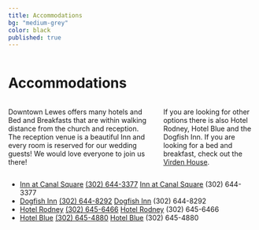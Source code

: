 ```yaml
---
title: Accommodations
bg: "medium-grey"
color: black
published: true
---
```

<div class="row">
    
  <div class="small-12 large-12 columns hotel">
    <h1>Accommodations</h1>
  </div>

  <div class="small-12 large-5 large-offset-1 columns">
    <p>Downtown Lewes offers many hotels and Bed and Breakfasts that are within walking distance from
     the church and reception. The reception venue is a beautiful Inn and every room is reserved for our 
     wedding guests!  We would love everyone to join us there!</p>
     <p>If you are looking for other options there 
     is also Hotel Rodney, Hotel Blue and the Dogfish Inn.  If you are looking for a bed and breakfast, 
     check out the <a href="http://www.virdenhouse.com/" target="_blank">Virden House</a>.</p>
  </div>
  <div class="small-12 large-4 end columns hotel">
    <ul>
      <li>
        <span class="small-12 hide-for-medium-up">
          <a href="http://www.theinnatcanalsquare.com/" target="_blank">Inn at Canal Square</a> 
          <a href="tel:3026443377">(302) 644-3377</a>          
        </span>
        <span class="large-12 hide-for-small">
          <a href="http://www.theinnatcanalsquare.com/" target="_blank">Inn at Canal Square</a> (302) 644-3377
        </span>
      </li>
      <li>
        <span class="small-12 hide-for-medium-up">
          <a href="http://www.dogfishinn.com/" target="_blank">Dogfish Inn</a>
          <a href="tel:3026448292">(302) 644-8292</a>
        </span>
        <span class="large-12 hide-for-small">
          <a href="http://www.dogfishinn.com/" target="_blank">Dogfish Inn</a> (302) 644-8292
        </span>
      </li>
      <li>
        <span class="small-12 hide-for-medium-up">
          <a href="http://www.hotelrodneydelaware.com/" target="_blank">Hotel Rodney</a> 
          <a href="tel:3026456466">(302) 645-6466</a>
        </span>
        <span class="large-12 hide-for-small">
          <a href="http://www.hotelrodneydelaware.com/" target="_blank">Hotel Rodney</a> (302) 645-6466
        </span>
      </li>
      <li>
        <span class="hide-for-medium-up">
          <a href="http://www.hotelblue.info/" target="_blank">Hotel Blue</a> 
          <a href="tel:3026454880">(302) 645-4880</a>
        </span>
        <span class="hide-for-small">
          <a href="http://www.hotelblue.info/" target="_blank">Hotel Blue</a> (302) 645-4880
        </span>
      </li>
    </ul>
  </div>
</div>